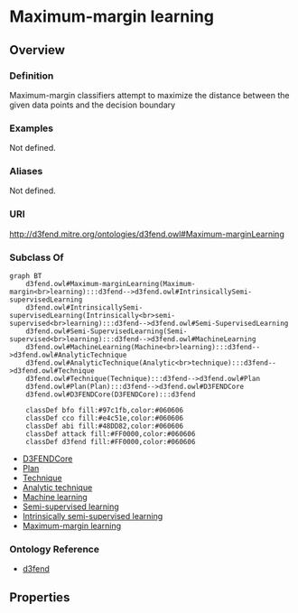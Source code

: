 # Maximum-margin learning

## Overview

### Definition
Maximum-margin classifiers attempt to maximize the distance between the given data points and the decision boundary

### Examples
Not defined.

### Aliases
Not defined.

### URI
http://d3fend.mitre.org/ontologies/d3fend.owl#Maximum-marginLearning

### Subclass Of
```mermaid
graph BT
    d3fend.owl#Maximum-marginLearning(Maximum-margin<br>learning):::d3fend-->d3fend.owl#IntrinsicallySemi-supervisedLearning
    d3fend.owl#IntrinsicallySemi-supervisedLearning(Intrinsically<br>semi-supervised<br>learning):::d3fend-->d3fend.owl#Semi-SupervisedLearning
    d3fend.owl#Semi-SupervisedLearning(Semi-supervised<br>learning):::d3fend-->d3fend.owl#MachineLearning
    d3fend.owl#MachineLearning(Machine<br>learning):::d3fend-->d3fend.owl#AnalyticTechnique
    d3fend.owl#AnalyticTechnique(Analytic<br>technique):::d3fend-->d3fend.owl#Technique
    d3fend.owl#Technique(Technique):::d3fend-->d3fend.owl#Plan
    d3fend.owl#Plan(Plan):::d3fend-->d3fend.owl#D3FENDCore
    d3fend.owl#D3FENDCore(D3FENDCore):::d3fend
    
    classDef bfo fill:#97c1fb,color:#060606
    classDef cco fill:#e4c51e,color:#060606
    classDef abi fill:#48DD82,color:#060606
    classDef attack fill:#FF0000,color:#060606
    classDef d3fend fill:#FF0000,color:#060606
```

- [D3FENDCore](/docs/ontology/reference/model/D3FENDCore/D3FENDCore.md)
- [Plan](/docs/ontology/reference/model/D3FENDCore/Plan/Plan.md)
- [Technique](/docs/ontology/reference/model/D3FENDCore/Plan/Technique/Technique.md)
- [Analytic technique](/docs/ontology/reference/model/D3FENDCore/Plan/Technique/Analytic%20technique/Analytic%20technique.md)
- [Machine learning](/docs/ontology/reference/model/D3FENDCore/Plan/Technique/Analytic%20technique/Machine%20learning/Machine%20learning.md)
- [Semi-supervised learning](/docs/ontology/reference/model/D3FENDCore/Plan/Technique/Analytic%20technique/Machine%20learning/Semi-supervised%20learning/Semi-supervised%20learning.md)
- [Intrinsically semi-supervised learning](/docs/ontology/reference/model/D3FENDCore/Plan/Technique/Analytic%20technique/Machine%20learning/Semi-supervised%20learning/Intrinsically%20semi-supervised%20learning/Intrinsically%20semi-supervised%20learning.md)
- [Maximum-margin learning](/docs/ontology/reference/model/D3FENDCore/Plan/Technique/Analytic%20technique/Machine%20learning/Semi-supervised%20learning/Intrinsically%20semi-supervised%20learning/Maximum-margin%20learning/Maximum-margin%20learning.md)


### Ontology Reference
- [d3fend](http://d3fend.mitre.org/ontologies/d3fend.owl#)

## Properties
